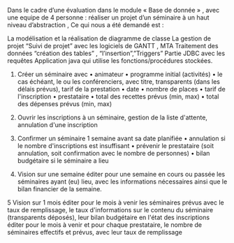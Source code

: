 
Dans le cadre d’une évaluation dans le module « Base de donnée » , avec une equipe de 4 personne : réaliser un projet d’un séminaire  à un haut niveau d’abstraction , Ce qui nous a été demandé est :

La modélisation et la réalisation de diagramme de classe 
La gestion de projet “Suivi de projet” avec les logiciels de GANTT , MTA 
Traitement des données “création des tables” , “l’insertion”,”Triggers”
Partie JDBC avec les requêtes 
Application java qui utilise les fonctions/procédures stockées.


1. Créer un séminaire avec
• animateur
• programme initial (activités)
• le cas échéant, le ou les conférenciers, avec titre, transparents (dans les délais prévus), tarif de la prestation
• date
• nombre de places
• tarif de l'inscription
• prestataire
• total des recettes prévus (min, max)
• total des dépenses prévus (min, max)

2. Ouvrir les inscriptions à un séminaire, gestion de la liste d'attente, annulation d'une
inscription
3. Confirmer un séminaire 1 semaine avant sa date planifiée
• annulation si le nombre d'inscriptions est insuffisant
• prévenir le prestataire (soit annulation, soit confirmation avec le nombre de personnes)
• bilan budgétaire si le séminaire a lieu
4. Vision sur une semaine
éditer pour une semaine en cours ou passée les séminaires ayant (eu) lieu, avec les
informations nécessaires ainsi que le bilan financier de la semaine.

5 Vision sur 1 mois
éditer pour le mois à venir les séminaires prévus avec le taux de remplissage, le taux
d'informations sur le contenu du séminaire (transparents déposés), leur bilan budgétaire en
l'état des inscriptions
éditer pour le mois à venir et pour chaque prestataire, le nombre de séminaires effectifs
et prévus, avec leur taux de remplissage
